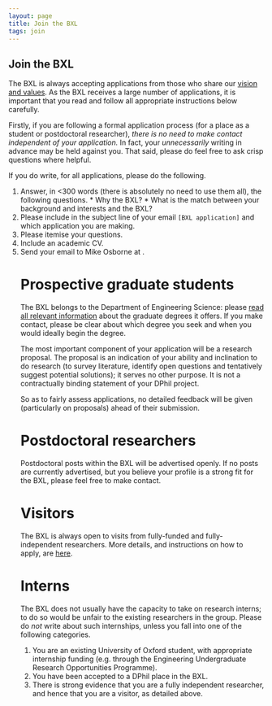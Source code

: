 ```yaml
---
layout: page
title: Join the BXL
tags: join
---
```


## Join the BXL

The BXL is always accepting applications from those who share our [vision and values]().
As the BXL receives a large number of applications, it is important that you read and follow all appropriate instructions below carefully.

Firstly, if you are following a formal application process (for a place as a student or postdoctoral researcher), *there is no need to make contact independent of your application.*
In fact, your *unnecessarily* writing in advance may be held against you.
That said, please do feel free to ask crisp questions where helpful.

If you do write, for all applications, please do the following.

1. Answer, in <300 words (there is absolutely no need to use them all), the following questions.
        * Why the BXL? 
        * What is the match between your background and interests and the BXL?
2. Please include in the subject line of your email `[BXL application]` and which application you are making.
3. Please itemise your questions.
4. Include an academic CV.
5. Send your email to Mike Osborne at <script language="JavaScript">
<!--
document.write('<a href="mailto:' + 'mosb' + '@' + 'robots.ox.ac.uk' + '">');
document.write('mosb' + '@' + 'robots.ox.ac.uk' + '</a>');
//-->
</script>.

# Prospective graduate students

The BXL belongs to the Department of Engineering Science: please [read all relevant information](https://www.ox.ac.uk/admissions/graduate/courses/mpls/engineering-science) about the graduate degrees it offers. 
If you make contact, please be clear about which degree you seek and when you would ideally begin the degree. 

The most important component of your application will be a research proposal.
The proposal is an indication of your ability and inclination to do research (to survey literature, identify open questions and tentatively suggest potential solutions); it serves no other purpose. 
It is not a contractually binding statement of your DPhil project.

So as to fairly assess applications, no detailed feedback will be given (particularly on proposals) ahead of their submission.

# Postdoctoral researchers

Postdoctoral posts within the BXL will be advertised openly.
If no posts are currently advertised, but you believe your profile is a strong fit for the BXL, please feel free to make contact. 

# Visitors

The BXL is always open to visits from fully-funded and fully-independent researchers.
More details, and instructions on how to apply, are [here](https://www.ox.ac.uk/research/support-researchers/international-visiting-researchers/first-steps).

# Interns

The BXL does not usually have the capacity to take on research interns; to do so would be unfair to the existing researchers in the group. 
Please do *not* write about such internships, unless you fall into one of the following categories.

1. You are an existing University of Oxford student, with appropriate internship funding (e.g. through the Engineering Undergraduate Research Opportunities Programme).
2. You have been accepted to a DPhil place in the BXL.
3. There is strong evidence that you are a fully independent researcher, and hence that you are a visitor, as detailed above.
